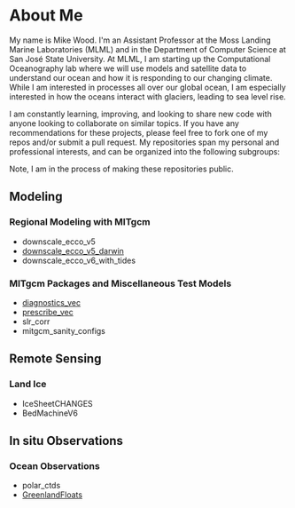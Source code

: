# About Me
My name is Mike Wood. I'm an Assistant Professor at the Moss Landing Marine Laboratories (MLML) and in the Department of Computer Science at San José State University. At MLML, I am starting up the Computational Oceanography lab where we will use models and satellite data to understand our ocean and how it is responding to our changing climate. While I am interested in processes all over our global ocean, I am especially interested in how the oceans interact with glaciers, leading to sea level rise. 

I am constantly learning, improving, and looking to share new code with anyone looking to collaborate on similar topics. If you have any recommendations for these projects, please feel free to fork one of my repos and/or submit a pull request. My repositories span my personal and professional interests, and can be organized into the following subgroups:

Note, I am in the process of making these repositories public.

## Modeling
### Regional Modeling with MITgcm
- downscale_ecco_v5
- [downscale_ecco_v5_darwin](https://github.com/mhwood/downscale_ecco_v5_darwin)
- downscale_ecco_v6_with_tides

### MITgcm Packages and Miscellaneous Test Models
- [diagnostics_vec](https://github.com/mhwood/diagnostics_vec)
- [prescribe_vec](https://github.com/mhwood/prescribe_vec)
- slr_corr
- mitgcm_sanity_configs

## Remote Sensing
### Land Ice
- IceSheetCHANGES
- BedMachineV6

## In situ Observations
### Ocean Observations
- polar_ctds
- [GreenlandFloats](https://github.com/mhwood/GreenlandFloats)

